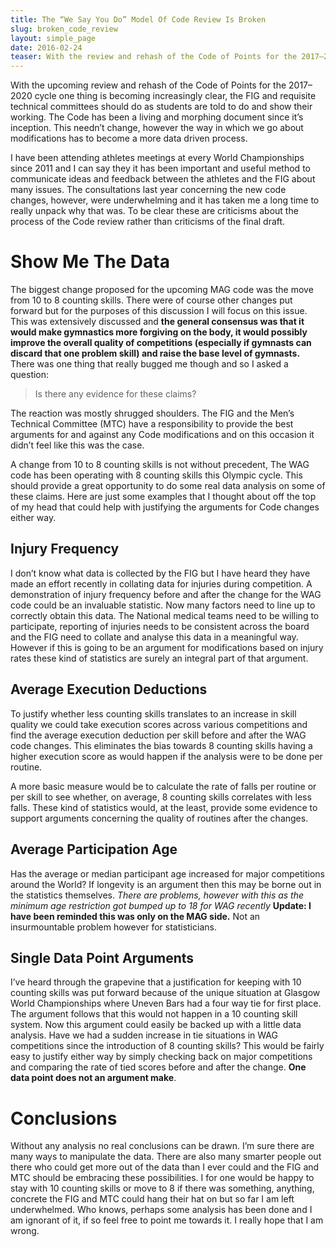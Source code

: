 ```yaml
---
title: The “We Say You Do” Model Of Code Review Is Broken
slug: broken_code_review
layout: simple_page
date: 2016-02-24
teaser: With the review and rehash of the Code of Points for the 2017–2020 cycle one thing is becoming increasingly clear, the FIG and requisite technical committees should do as students are told to do and show their working. The Code has been a living and morphing document since it’s inception. This needn’t change, however the way in which we go about modifications has to become a more data driven process.
---
```


With the upcoming review and rehash of the Code of Points for the 2017–2020 cycle one thing is becoming increasingly clear, the FIG and requisite technical committees should do as students are told to do and show their working. The Code has been a living and morphing document since it’s inception. This needn’t change, however the way in which we go about modifications has to become a more data driven process.

I have been attending athletes meetings at every World Championships since 2011 and I can say they it has been important and useful method to communicate ideas and feedback between the athletes and the FIG about many issues. The consultations last year concerning the new code changes, however, were underwhelming and it has taken me a long time to really unpack why that was. To be clear these are criticisms about the process of the Code review rather than criticisms of the final draft.


# Show Me The Data

The biggest change proposed for the upcoming MAG code was the move from 10 to 8 counting skills. There were of course other changes put forward but for the purposes of this discussion I will focus on this issue. This was extensively discussed and **the general consensus was that it would make gymnastics more forgiving on the body, it would possibly improve the overall quality of competitions (especially if gymnasts can discard that one problem skill) and raise the base level of gymnasts.** There was one thing that really bugged me though and so I asked a question:

> Is there any evidence for these claims?

The reaction was mostly shrugged shoulders. The FIG and the Men’s Technical Committee (MTC) have a responsibility to provide the best arguments for and against any Code modifications and on this occasion it didn’t feel like this was the case.

A change from 10 to 8 counting skills is not without precedent, The WAG code has been operating with 8 counting skills this Olympic cycle. This should provide a great opportunity to do some real data analysis on some of these claims. Here are just some examples that I thought about off the top of my head that could help with justifying the arguments for Code changes either way.

## Injury Frequency

I don’t know what data is collected by the FIG but I have heard they have made an effort recently in collating data for injuries during competition. A demonstration of injury frequency before and after the change for the WAG code could be an invaluable statistic. Now many factors need to line up to correctly obtain this data. The National medical teams need to be willing to participate, reporting of injuries needs to be consistent across the board and the FIG need to collate and analyse this data in a meaningful way. However if this is going to be an argument for modifications based on injury rates these kind of statistics are surely an integral part of that argument.

## Average Execution Deductions

To justify whether less counting skills translates to an increase in skill quality we could take execution scores across various competitions and find the average execution deduction per skill before and after the WAG code changes. This eliminates the bias towards 8 counting skills having a higher execution score as would happen if the analysis were to be done per routine.

A more basic measure would be to calculate the rate of falls per routine or per skill to see whether, on average, 8 counting skills correlates with less falls. These kind of statistics would, at the least, provide some evidence to support arguments concerning the quality of routines after the changes.

## Average Participation Age

Has the average or median participant age increased for major competitions around the World? If longevity is an argument then this may be borne out in the statistics themselves. _There are problems, however with this as the minimum age restriction got bumped up to 18 for WAG recently_ **Update: I have been reminded this was only on the MAG side.** Not an insurmountable problem however for statisticians.

## Single Data Point Arguments

I’ve heard through the grapevine that a justification for keeping with 10 counting skills was put forward because of the unique situation at Glasgow World Championships where Uneven Bars had a four way tie for first place. The argument follows that this would not happen in a 10 counting skill system. Now this argument could easily be backed up with a little data analysis. Have we had a sudden increase in tie situations in WAG competitions since the introduction of 8 counting skills? This would be fairly easy to justify either way by simply checking back on major competitions and comparing the rate of tied scores before and after the change. **One data point does not an argument make**.

# Conclusions

Without any analysis no real conclusions can be drawn. I’m sure there are many ways to manipulate the data. There are also many smarter people out there who could get more out of the data than I ever could and the FIG and MTC should be embracing these possibilities. I for one would be happy to stay with 10 counting skills or move to 8 if there was something, anything, concrete the FIG and MTC could hang their hat on but so far I am left underwhelmed. Who knows, perhaps some analysis has been done and I am ignorant of it, if so feel free to point me towards it. I really hope that I am wrong.